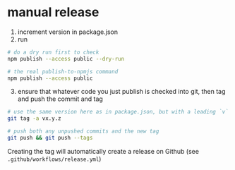 # manual release

1. increment version in package.json
2. run
  ```bash
  # do a dry run first to check
  npm publish --access public --dry-run

  # the real publish-to-npmjs command
  npm publish --access public
  ```
3. ensure that whatever code you just publish is checked into git, then tag and push the commit and tag
  ```bash
  # use the same version here as in package.json, but with a leading `v`
  git tag -a vx.y.z

  # push both any unpushed commits and the new tag
  git push && git push --tags
  ```
Creating the tag will automatically create a release on Github (see `.github/workflows/release.yml`)